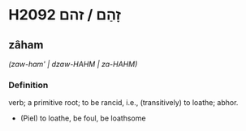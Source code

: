 # H2092 זָהַם / זהם

## zâham

_(zaw-ham' | dzaw-HAHM | za-HAHM)_

### Definition

verb; a primitive root; to be rancid, i.e., (transitively) to loathe; abhor.

- (Piel) to loathe, be foul, be loathsome
